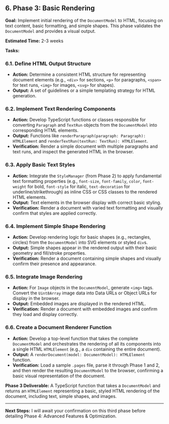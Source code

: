 
## 6. Phase 3: Basic Rendering

**Goal:** Implement initial rendering of the `DocumentModel` to HTML, focusing on text content, basic formatting, and simple shapes. This phase validates the `DocumentModel` and provides a visual output.

**Estimated Time:** 2-3 weeks

**Tasks:**

### 6.1. Define HTML Output Structure

*   **Action:** Determine a consistent HTML structure for representing document elements (e.g., `<div>` for sections, `<p>` for paragraphs, `<span>` for text runs, `<img>` for images, `<svg>` for shapes).
*   **Output:** A set of guidelines or a simple templating strategy for HTML generation.

### 6.2. Implement Text Rendering Components

*   **Action:** Develop TypeScript functions or classes responsible for converting `Paragraph` and `TextRun` objects from the `DocumentModel` into corresponding HTML elements.
*   **Output:** Functions like `renderParagraph(paragraph: Paragraph): HTMLElement` and `renderTextRun(textRun: TextRun): HTMLElement`.
*   **Verification:** Render a simple document with multiple paragraphs and text runs, and inspect the generated HTML in the browser.

### 6.3. Apply Basic Text Styles

*   **Action:** Integrate the `StyleManager` (from Phase 2) to apply fundamental text formatting properties (e.g., `font-size`, `font-family`, `color`, `font-weight` for bold, `font-style` for italic, `text-decoration` for underline/strikethrough) as inline CSS or CSS classes to the rendered HTML elements.
*   **Output:** Text elements in the browser display with correct basic styling.
*   **Verification:** Render a document with varied text formatting and visually confirm that styles are applied correctly.

### 6.4. Implement Simple Shape Rendering

*   **Action:** Develop rendering logic for basic shapes (e.g., rectangles, circles) from the `DocumentModel` into SVG elements or styled `div`s.
*   **Output:** Simple shapes appear in the rendered output with their basic geometry and fill/stroke properties.
*   **Verification:** Render a document containing simple shapes and visually confirm their presence and appearance.

### 6.5. Integrate Image Rendering

*   **Action:** For `Image` objects in the `DocumentModel`, generate `<img>` tags. Convert the `Uint8Array` image data into Data URLs or Object URLs for display in the browser.
*   **Output:** Embedded images are displayed in the rendered HTML.
*   **Verification:** Render a document with embedded images and confirm they load and display correctly.

### 6.6. Create a Document Renderer Function

*   **Action:** Develop a top-level function that takes the complete `DocumentModel` and orchestrates the rendering of all its components into a single HTML `HTMLElement` (e.g., a `div` containing the entire document).
*   **Output:** A `renderDocument(model: DocumentModel): HTMLElement` function.
*   **Verification:** Load a sample `.pages` file, parse it through Phase 1 and 2, and then render the resulting `DocumentModel` to the browser, confirming a basic visual representation of the document.

**Phase 3 Deliverable:** A TypeScript function that takes a `DocumentModel` and returns an `HTMLElement` representing a basic, styled HTML rendering of the document, including text, simple shapes, and images.

---
**Next Steps:** I will await your confirmation on this third phase before detailing Phase 4: Advanced Features & Optimization.
